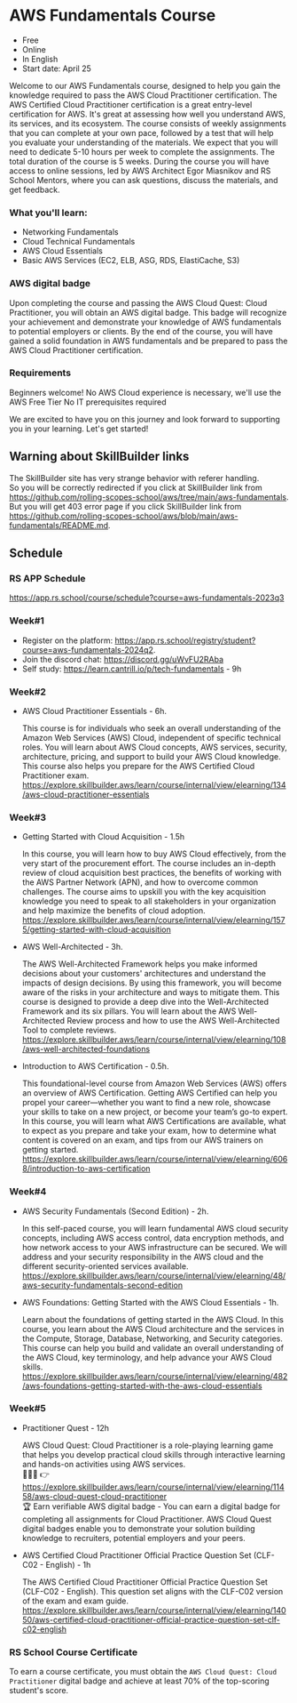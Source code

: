 # AWS Fundamentals Course 
- Free
- Online
- In English
- Start date: April 25


Welcome to our AWS Fundamentals course, designed to help you gain the knowledge required to pass the AWS Cloud Practitioner certification. 
The AWS Certified Cloud Practitioner certification is a great entry-level certification for AWS. It's great at assessing how well you understand AWS, its services, and its ecosystem.
The course consists of weekly assignments that you can complete at your own pace, followed by a test that will help you evaluate your understanding of the materials. We expect that you will need to dedicate 5-10 hours per week to complete the assignments. The total duration of the course is 5 weeks.
During the course you will have access to online sessions, led by AWS Architect Egor Miasnikov and RS School Mentors, where you can ask questions, discuss the materials, and get feedback. 

### What you'll learn:
- Networking Fundamentals
- Cloud Technical Fundamentals
- AWS Cloud Essentials
- Basic AWS Services (EC2, ELB, ASG, RDS, ElastiCache, S3)

### AWS digital badge
Upon completing the course and passing the AWS Cloud Quest: Cloud Practitioner, you will obtain an AWS digital badge. This badge will recognize your achievement and demonstrate your knowledge of AWS fundamentals to potential employers or clients.
By the end of the course, you will have gained a solid foundation in AWS fundamentals and be prepared to pass the AWS Cloud Practitioner certification.

### Requirements
Beginners welcome! No AWS Cloud experience is necessary, we'll use the AWS Free Tier
No IT prerequisites required

We are excited to have you on this journey and look forward to supporting you in your learning. Let's get started!

## Warning about SkillBuilder links
The SkillBuilder site has very strange behavior with referer handling.  
So you will be correctly redirected if you click at SkillBuilder link from https://github.com/rolling-scopes-school/aws/tree/main/aws-fundamentals.  
But you will get 403 error page if you click SkillBuilder link from https://github.com/rolling-scopes-school/aws/blob/main/aws-fundamentals/README.md.  

## Schedule

### RS APP Schedule
https://app.rs.school/course/schedule?course=aws-fundamentals-2023q3

### Week#1
- Register on the platform: https://app.rs.school/registry/student?course=aws-fundamentals-2024q2. 
- Join the discord chat: https://discord.gg/uWvFU2RAba  
- Self study: https://learn.cantrill.io/p/tech-fundamentals - 9h  

### Week#2
- AWS Cloud Practitioner Essentials - 6h. 

  This course is for individuals who seek an overall understanding of the Amazon Web Services (AWS) Cloud, independent of specific technical roles. You will learn about AWS Cloud concepts, AWS services, security, architecture, pricing, and support to build your AWS Cloud knowledge. This course also helps you prepare for the AWS Certified Cloud Practitioner exam. 
  https://explore.skillbuilder.aws/learn/course/internal/view/elearning/134/aws-cloud-practitioner-essentials

### Week#3
- Getting Started with Cloud Acquisition - 1.5h  

  In this course, you will learn how to buy AWS Cloud effectively, from the very start of the procurement effort. The course includes an in-depth review of cloud acquisition best practices, the benefits of working with the AWS Partner Network (APN), and how to overcome common challenges. The course aims to upskill you with the key acquisition knowledge you need to speak to all stakeholders in your organization and help maximize the benefits of cloud adoption.  
  https://explore.skillbuilder.aws/learn/course/internal/view/elearning/1575/getting-started-with-cloud-acquisition

- AWS Well-Architected - 3h. 

  The AWS Well-Architected Framework helps you make informed decisions about your customers' architectures and understand the impacts of design decisions. By using this framework, you will become aware of the risks in your architecture and ways to mitigate them. This course is designed to provide a deep dive into the Well-Architected Framework and its six pillars. You will learn about the AWS Well-Architected Review process and how to use the AWS Well-Architected Tool to complete reviews.  
  https://explore.skillbuilder.aws/learn/course/internal/view/elearning/108/aws-well-architected-foundations

- Introduction to AWS Certification - 0.5h. 

  This foundational-level course from Amazon Web Services (AWS) offers an overview of AWS Certification. Getting AWS Certified can help you propel your career—whether you want to find a new role, showcase your skills to take on a new project, or become your team’s go-to expert. In this course, you will learn what AWS Certifications are available, what to expect as you prepare and take your exam, how to determine what content is covered on an exam, and tips from our AWS trainers on getting started.  
  https://explore.skillbuilder.aws/learn/course/internal/view/elearning/6068/introduction-to-aws-certification

### Week#4
- AWS Security Fundamentals (Second Edition) - 2h. 

  In this self-paced course, you will learn fundamental AWS cloud security concepts, including AWS access control, data encryption methods, and how network access to your AWS infrastructure can be secured. We will address and your security responsibility in the AWS cloud and the different security-oriented services available.  
  https://explore.skillbuilder.aws/learn/course/internal/view/elearning/48/aws-security-fundamentals-second-edition

- AWS Foundations: Getting Started with the AWS Cloud Essentials - 1h. 

  Learn about the foundations of getting started in the AWS Cloud. In this course, you learn about the AWS Cloud architecture and the services in the Compute, Storage, Database, Networking, and Security categories. This course can help you build and validate an overall understanding of the AWS Cloud, key terminology, and help advance your AWS Cloud skills.  
  https://explore.skillbuilder.aws/learn/course/internal/view/elearning/482/aws-foundations-getting-started-with-the-aws-cloud-essentials

### Week#5
- Practitioner Quest - 12h

  AWS Cloud Quest: Cloud Practitioner is a role-playing learning game that helps you develop practical cloud skills through interactive learning and hands-on activities using AWS services.  
  🧑🏻‍💻 👉 https://explore.skillbuilder.aws/learn/course/internal/view/elearning/11458/aws-cloud-quest-cloud-practitioner  
  🏆 Earn verifiable AWS digital badge - You can earn a digital badge for completing all assignments for Cloud Practitioner. AWS Cloud Quest digital badges enable you to demonstrate your solution building knowledge to recruiters, potential employers and your peers.

- AWS Certified Cloud Practitioner Official Practice Question Set (CLF-C02 - English) - 1h

  The AWS Certified Cloud Practitioner Official Practice Question Set (CLF-C02 - English). This question set aligns with the CLF-C02 version of the exam and exam guide.  
  https://explore.skillbuilder.aws/learn/course/internal/view/elearning/14050/aws-certified-cloud-practitioner-official-practice-question-set-clf-c02-english

### RS School Course Certificate
To earn a course certificate, you must obtain the `AWS Cloud Quest: Cloud Practitioner` digital badge and achieve at least 70% of the top-scoring student's score.






